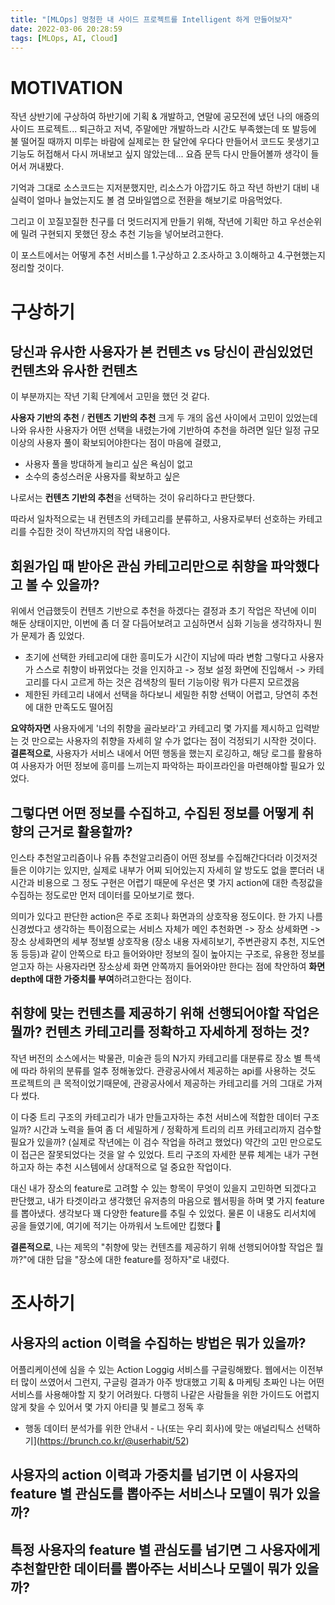 ```yaml
---
title: "[MLOps] 멍청한 내 사이드 프로젝트를 Intelligent 하게 만들어보자"
date: 2022-03-06 20:28:59
tags: [MLOps, AI, Cloud]
---
```


# MOTIVATION

작년 상반기에 구상하여 하반기에 기획 & 개발하고, 연말에 공모전에 냈던 나의 애증의 사이드 프로젝트...
퇴근하고 저녁, 주말에만 개발하느라 시간도 부족했는데 또 발등에 불 떨어질 때까지 미루는 바람에 실제로는 한 달안에 우다다 만들어서
코드도 못생기고 기능도 허접해서 다시 꺼내보고 싶지 않았는데... 요즘 문득 다시 만들어볼까 생각이 들어서 꺼내봤다.

기억과 그대로 소스코드는 지저분했지만, 리소스가 아깝기도 하고 작년 하반기 대비 내 실력이 얼마나 늘었는지도 볼 겸 모바일앱으로 전환을 해보기로 마음먹었다.

그리고 이 꼬질꼬질한 친구를 더 멋드러지게 만들기 위해, 작년에 기획만 하고 우선순위에 밀려 구현되지 못했던 장소 추천 기능을 넣어보려고한다.

이 포스트에서는 어떻게 추천 서비스를 1.구상하고 2.조사하고 3.이해하고 4.구현했는지 정리할 것이다.

# 구상하기

## 당신과 유사한 사용자가 본 컨텐츠 vs 당신이 관심있었던 컨텐츠와 유사한 컨텐츠

이 부분까지는 작년 기획 단계에서 고민을 했던 것 같다.

**사용자 기반의 추천** / **컨텐츠 기반의 추천** 크게 두 개의 옵션 사이에서 고민이 있었는데
나와 유사한 사용자가 어떤 선택을 내렸는가에 기반하여 추천을 하려면 일단 일정 규모 이상의 사용자 풀이 확보되어야한다는 점이 마음에 걸렸고,

- 사용자 풀을 방대하게 늘리고 싶은 욕심이 없고
- 소수의 충성스러운 사용자를 확보하고 싶은

나로서는 **컨텐츠 기반의 추천**을 선택하는 것이 유리하다고 판단했다.

따라서 일차적으로는 내 컨텐츠의 카테고리를 분류하고, 사용자로부터 선호하는 카테고리를 수집한 것이 작년까지의 작업 내용이다.

## 회원가입 때 받아온 관심 카테고리만으로 취향을 파악했다고 볼 수 있을까?

위에서 언급했듯이 컨텐츠 기반으로 추천을 하겠다는 결정과 초기 작업은 작년에 이미 해둔 상태이지만, 이번에 좀 더 잘 다듬어보려고 고심하면서 심화 기능을 생각하자니 뭔가 문제가 좀 있었다.

- 초기에 선택한 카테고리에 대한 흥미도가 시간이 지남에 따라 변함
  그렇다고 사용자가 스스로 취향이 바뀌었다는 것을 인지하고 -> 정보 설정 화면에 진입해서 -> 카테고리를 다시 고르게 하는 것은 검색창의 필터 기능이랑 뭐가 다른지 모르겠음
- 제한된 카테고리 내에서 선택을 하다보니 세밀한 취향 선택이 어렵고, 당연히 추천에 대한 만족도도 떨어짐

**요약하자면** 사용자에게 '너의 취향을 골라보라'고 카테고리 몇 가지를 제시하고 입력받는 것 만으로는 사용자의 취향을 자세히 알 수가 없다는 점이 걱정되기 시작한 것이다.
**결론적으로**, 사용자가 서비스 내에서 어떤 행동을 했는지 로깅하고, 해당 로그를 활용하여 사용자가 어떤 정보에 흥미를 느끼는지 파악하는 파이프라인을 마련해야할 필요가 있었다.

## 그렇다면 어떤 정보를 수집하고, 수집된 정보를 어떻게 취향의 근거로 활용할까?

인스타 추천알고리즘이나 유튭 추천알고리즘이 어떤 정보를 수집해간다더라 이것저것 들은 이야기는 있지만, 실제로 내부가 어찌 되어있는지 자세히 알 방도도 없을 뿐더러 내 시간과 비용으로 그 정도 구현은 어렵기 때문에 우선은 몇 가지 action에 대한 측정값을 수집하는 정도로만 먼저 데이터를 모아보기로 했다.

의미가 있다고 판단한 action은 주로 조회나 화면과의 상호작용 정도이다. 한 가지 나름 신경썼다고 생각하는 특이점으로는 서비스 자체가 메인 추천화면 -> 장소 상세화면 -> 장소 상세화면의 세부 정보별 상호작용 (장소 내용 자세히보기, 주변관광지 추천, 지도연동 등등)과 같이 안쪽으로 타고 들어와야만 정보의 질이 높아지는 구조로, 유용한 정보를 얻고자 하는 사용자라면 장소상세 화면 안쪽까지 들어와야만 한다는 점에 착안하여 **화면 depth에 대한 가중치를 부여**하려고한다는 점이다.

## 취향에 맞는 컨텐츠를 제공하기 위해 선행되어야할 작업은 뭘까? 컨텐츠 카테고리를 정확하고 자세하게 정하는 것?

작년 버전의 소스에서는 박물관, 미술관 등의 N가지 카테고리를 대분류로 장소 별 특색에 따라 하위의 분류를 얼추 정해놓았다. 관광공사에서 제공하는 api를 사용하는 것도 프로젝트의 큰 목적이었기때문에, 관광공사에서 제공하는 카테고리를 거의 그대로 가져다 썼다.

이 다중 트리 구조의 카테고리가 내가 만들고자하는 추천 서비스에 적합한 데이터 구조일까? 시간과 노력을 들여 좀 더 세밀하게 / 정확하게 트리의 리프 카테고리까지 검수할 필요가 있을까? (실제로 작년에는 이 검수 작업을 하려고 했었다)
약간의 고민 만으로도 이 접근은 잘못되었다는 것을 알 수 있었다. 트리 구조의 자세한 분류 체계는 내가 구현하고자 하는 추천 시스템에서 상대적으로 덜 중요한 작업이다.

대신 내가 장소의 feature로 고려할 수 있는 항목이 무엇이 있을지 고민하면 되겠다고 판단했고, 내가 타겟이라고 생각했던 유저층의 마음으로 웹서핑을 하며 몇 가지 feature 를 뽑아냈다.
생각보다 꽤 다양한 feature를 추릴 수 있었다. 물론 이 내용도 리서치에 공을 들였기에, 여기에 적기는 아까워서 노트에만 킵했다 🌝

**결론적으로**, 나는 제목의 "취향에 맞는 컨텐츠를 제공하기 위해 선행되어야할 작업은 뭘까?"에 대한 답을 "장소에 대한 feature를 정하자"로 내렸다.

# 조사하기

## 사용자의 action 이력을 수집하는 방법은 뭐가 있을까?

어플리케이션에 심을 수 있는 Action Loggig 서비스를 구글링해봤다. 웹에서는 이전부터 많이 쓰였어서 그런지, 구글링 결과가 아주 방대했고 기획 & 마케팅 초짜인 나는 어떤 서비스를 사용해야할 지 찾기 어려웠다.
다행히 나같은 사람들을 위한 가이드도 어렵지 않게 찾을 수 있어서 몇 가지 아티클 및 블로그 정독 후

- 행동 데이터 분석가를 위한 안내서 - 나(또는 우리 회사)에 맞는 애널리틱스 선택하기](https://brunch.co.kr/@userhabit/52)

## 사용자의 action 이력과 가중치를 넘기면 이 사용자의 feature 별 관심도를 뽑아주는 서비스나 모델이 뭐가 있을까?

## 특정 사용자의 feature 별 관심도를 넘기면 그 사용자에게 추천할만한 데이터를 뽑아주는 서비스나 모델이 뭐가 있을까?
